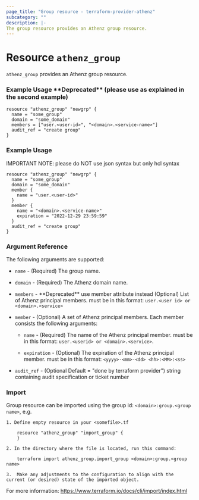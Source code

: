 ```yaml
---
page_title: "Group resource - terraform-provider-athenz"
subcategory: ""
description: |-
The group resource provides an Athenz group resource.
---
```


# Resource `athenz_group`

`athenz_group` provides an Athenz group resource.

### Example Usage \*\*Deprecated** (please use as explained in the second example)

```hcl
resource "athenz_group" "newgrp" {
  name = "some_group"
  domain = "some_domain"
  members = ["user.<user-id>", "<domain>.<service-name>"]
  audit_ref = "create group"
}
```

### Example Usage

IMPORTANT NOTE: please do NOT use json syntax but only hcl syntax

```hcl
resource "athenz_group" "newgrp" {
  name = "some_group"
  domain = "some_domain"
  member {
    name = "user.<user-id>"
  }
  member {
    name = "<domain>.<service-name>"
    expiration = "2022-12-29 23:59:59"
  }
  audit_ref = "create group"
}
```

### Argument Reference

The following arguments are supported:

- `name` - (Required) The group name.


- `domain` - (Required) The Athenz domain name.


- `members` - \*\*Deprecated** use member attribute instead (Optional) List of Athenz principal members. must be in this format: `user.<user id> or <domain>.<service>`


- `member` - (Optional) A set of Athenz principal members. Each member consists the following arguments:

    - `name` - (Required) The name of the Athenz principal member. must be in this format: `user.<userid> or <domain>.<service>`.

    - `expiration` - (Optional) The expiration of the Athenz principal member. must be in this format: `<yyyy>-<mm>-<dd> <hh>:<MM>:<ss>`


- `audit_ref` - (Optional Default = "done by terraform provider")  string containing audit specification or ticket number


### Import
Group resource can be imported using the group id: `<domain>:group.<group name>`, e.g.

```hcl
1. Define empty resource in your <somefile>.tf

    resource "athenz_group" "import_group" {
    }

2. In the directory where the file is located, run this command:
        
    terraform import athenz_group.import_group <domain>:group.<group name> 

3.  Make any adjustments to the configuration to align with the current (or desired) state of the imported object.
```
For more information: https://www.terraform.io/docs/cli/import/index.html